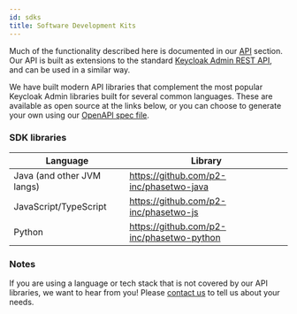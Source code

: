 ```yaml
---
id: sdks
title: Software Development Kits
---
```


Much of the functionality described here is documented in our [API](/api/) section. Our API is built as extensions to the standard [Keycloak Admin REST API](https://www.keycloak.org/docs-api/20.0.1/rest-api/index.html), and can be used in a similar way.

We have built modern API libraries that complement the most popular Keycloak Admin libraries built for several common languages. These are available as open source at the links below, or you can choose to generate your own using our [OpenAPI spec file](https://raw.githubusercontent.com/p2-inc/phasetwo-docs/master/openapi.yaml).


### SDK libraries

| Language | Library |
| --- | --- |
| Java (and other JVM langs) | https://github.com/p2-inc/phasetwo-java |
| JavaScript/TypeScript | https://github.com/p2-inc/phasetwo-js |
| Python | https://github.com/p2-inc/phasetwo-python |

### Notes

If you are using a language or tech stack that is not covered by our API libraries, we want to hear from you! Please [contact us](mailto:support@phasetwo.io) to tell us about your needs.
